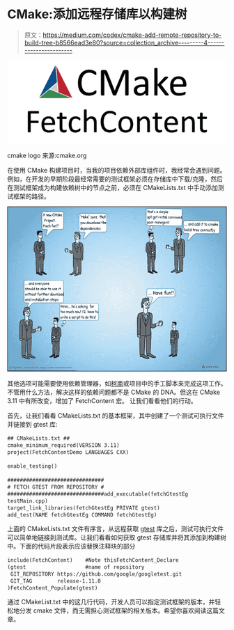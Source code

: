 # CMake:添加远程存储库以构建树

> 原文：<https://medium.com/codex/cmake-add-remote-repository-to-build-tree-b8566ead3e80?source=collection_archive---------4----------------------->

![](img/46a44bb9264c4e3c4b44b2031814b60f.png)

cmake logo 来源:cmake.org

在使用 CMake 构建项目时，当我的项目依赖外部库组件时，我经常会遇到问题。例如，在开发的早期阶段最经常需要的测试框架必须在存储库中下载/克隆，然后在测试框架成为构建依赖树中的节点之前，必须在 CMakeLists.txt 中手动添加测试框架的路径。

![](img/153414607b6655e7303cb6d1edf6e094.png)

其他选项可能需要使用依赖管理器，如[柯南](https://conan.io/)或项目中的手工脚本来完成这项工作。不管用什么方法，解决这样的依赖问题都不是 CMake 的 DNA。但这在 CMake 3.11 中有所改变，增加了 FetchContent 宏。
让我们看看他们的行动。

首先，让我们看看 CMakeLists.txt 的基本框架，其中创建了一个测试可执行文件并链接到 gtest 库:

```
## CMakeLists.txt ##
cmake_minimum_required(VERSION 3.11)
project(FetchContentDemo LANGUAGES CXX)

enable_testing()

###############################
# FETCH GTEST FROM REPOSITORY #
###############################add_executable(fetchGtestEg testMain.cpp)
target_link_libraries(fetchGtestEg PRIVATE gtest)
add_test(NAME fetchGtestEg COMMAND fetchGtestEg)
```

上面的 CMakeLists.txt 文件有序言，从远程获取 [gtest](https://github.com/google/googletest) 库之后，测试可执行文件可以简单地链接到测试库。让我们看看如何获取 gtest 存储库并将其添加到构建树中。下面的代码片段表示应该替换注释块的部分

```
include(FetchContent)    #Note thisFetchContent_Declare
(gtest                   #name of repository
 GIT_REPOSITORY https://github.com/google/googletest.git
 GIT_TAG        release-1.11.0
)FetchContent_Populate(gtest)
```

通过 CMakeList.txt 中的这几行代码，开发人员可以指定测试框架的版本，并轻松地分发 cmake 文件，而无需担心测试框架的相关版本。希望你喜欢阅读这篇文章。
